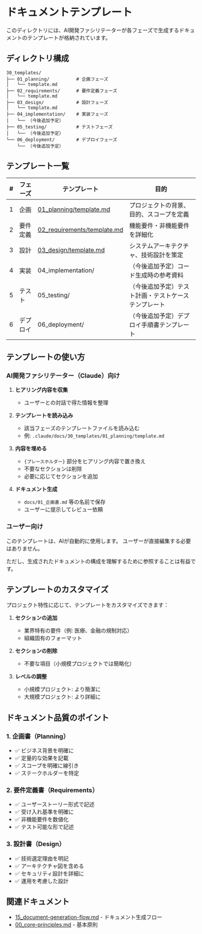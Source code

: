 # ドキュメントテンプレート

このディレクトリには、AI開発ファシリテーターが各フェーズで生成するドキュメントのテンプレートが格納されています。

## ディレクトリ構成

```
30_templates/
├── 01_planning/          # 企画フェーズ
│   └── template.md
├── 02_requirements/      # 要件定義フェーズ
│   └── template.md
├── 03_design/            # 設計フェーズ
│   └── template.md
├── 04_implementation/    # 実装フェーズ
│   └── （今後追加予定）
├── 05_testing/           # テストフェーズ
│   └── （今後追加予定）
└── 06_deployment/        # デプロイフェーズ
    └── （今後追加予定）
```

## テンプレート一覧

| # | フェーズ | テンプレート | 目的 |
|---|---------|-------------|------|
| 1 | 企画 | [01_planning/template.md](01_planning/template.md) | プロジェクトの背景、目的、スコープを定義 |
| 2 | 要件定義 | [02_requirements/template.md](02_requirements/template.md) | 機能要件・非機能要件を詳細化 |
| 3 | 設計 | [03_design/template.md](03_design/template.md) | システムアーキテクチャ、技術設計を策定 |
| 4 | 実装 | 04_implementation/ | （今後追加予定）コード生成時の参考資料 |
| 5 | テスト | 05_testing/ | （今後追加予定）テスト計画・テストケーステンプレート |
| 6 | デプロイ | 06_deployment/ | （今後追加予定）デプロイ手順書テンプレート |

## テンプレートの使い方

### AI開発ファシリテーター（Claude）向け

1. **ヒアリング内容を収集**
   - ユーザーとの対話で得た情報を整理

2. **テンプレートを読み込み**
   - 該当フェーズのテンプレートファイルを読み込む
   - 例: `.claude/docs/30_templates/01_planning/template.md`

3. **内容を埋める**
   - `{プレースホルダー}` 部分をヒアリング内容で置き換え
   - 不要なセクションは削除
   - 必要に応じてセクションを追加

4. **ドキュメント生成**
   - `docs/01_企画書.md` 等の名前で保存
   - ユーザーに提示してレビュー依頼

### ユーザー向け

このテンプレートは、AIが自動的に使用します。
ユーザーが直接編集する必要はありません。

ただし、生成されたドキュメントの構成を理解するために参照することは有益です。

## テンプレートのカスタマイズ

プロジェクト特性に応じて、テンプレートをカスタマイズできます：

1. **セクションの追加**
   - 業界特有の要件（例: 医療、金融の規制対応）
   - 組織固有のフォーマット

2. **セクションの削除**
   - 不要な項目（小規模プロジェクトでは簡略化）

3. **レベルの調整**
   - 小規模プロジェクト: より簡潔に
   - 大規模プロジェクト: より詳細に

## ドキュメント品質のポイント

### 1. 企画書（Planning）
- ✅ ビジネス背景を明確に
- ✅ 定量的な効果を記載
- ✅ スコープを明確に線引き
- ✅ ステークホルダーを特定

### 2. 要件定義書（Requirements）
- ✅ ユーザーストーリー形式で記述
- ✅ 受け入れ基準を明確に
- ✅ 非機能要件を数値化
- ✅ テスト可能な形で記述

### 3. 設計書（Design）
- ✅ 技術選定理由を明記
- ✅ アーキテクチャ図を含める
- ✅ セキュリティ設計を詳細に
- ✅ 運用を考慮した設計

## 関連ドキュメント

- [15_document-generation-flow.md](../10_facilitation/15_document-generation-flow.md) - ドキュメント生成フロー
- [00_core-principles.md](../00_core-principles.md) - 基本原則
